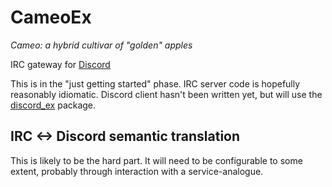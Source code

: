 # CameoEx

*Cameo: a hybrid cultivar of "golden" apples*

IRC gateway for [Discord](https://discordapp.com/)

This is in the "just getting started" phase. IRC server code is hopefully
reasonably idiomatic. Discord client hasn't been written yet, but will use the
[discord_ex](https://hex.pm/packages/discord_ex) package.

## IRC <-> Discord semantic translation

This is likely to be the hard part. It will need to be configurable to some
extent, probably through interaction with a service-analogue.
